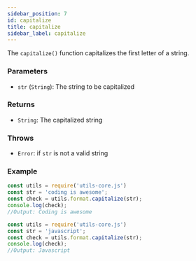 ```yaml
---
sidebar_position: 7
id: capitalize
title: capitalize
sidebar_label: capitalize
---
```


The `capitalize()` function capitalizes the first letter of a string.
### Parameters

- `str` (`String`): The string to be capitalized

### Returns

- `String`: The capitalized string

### Throws

- `Error`: if `str` is not a valid string

### Example

```js
const utils = require('utils-core.js')
const str = 'coding is awesome';
const check = utils.format.capitalize(str);
console.log(check);
//Output: Coding is awesome
```
```js
const utils = require('utils-core.js')
const str = 'javascript';
const check = utils.format.capitalize(str);
console.log(check);
//Output: Javascript
```
